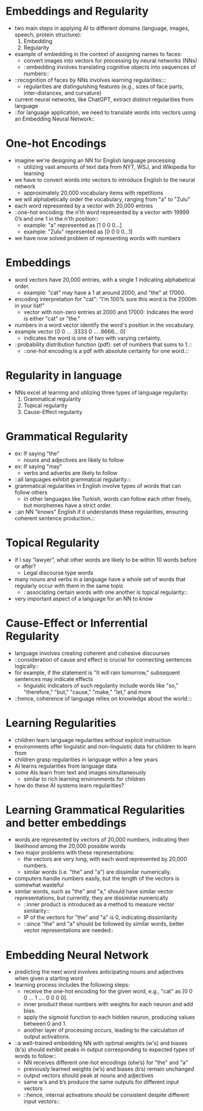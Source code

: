 # Embeddings and Regularity

- two main steps in applying AI to different domains (language, images, speech, protein structure):
   1. Embedding
   2. Regularity
- example of embedding in the context of assigning names to faces:
   - convert images into vectors for processing by neural networks (NNs)
   - ::embedding involves translating cognitive objects into sequences of numbers::
- ::recognition of faces by NNs involves learning regularities:::
   - regularities are distinguishing features (e.g., sizes of face parts, inter-distances, and curvature)
- current neural networks, like ChatGPT, extract distinct regularities from language
- ::for language application, we need to translate words into vectors using an Embedding Neural Network::

# One-hot Encodings

- imagine we're designing an NN for English language processing
   - utilizing vast amounts of text data from NYT, WSJ, and Wikipedia for learning
- we have to convert words into vectors to introduce English to the neural network
   - approximately 20,000 vocabulary items with repetitions
- we will alphabetically order the vocabulary, ranging from "a" to "Zulu"
- each word represented by a vector with 20,000 entries
- ::one-hot encoding: the n'th word represented by a vector with 19999 0’s and one 1 in the n'th position::
   - example: "a" represented as [1 0 0 0...]
   - example: "Zulu" represented as [0 0 0 0...1]
- we have now solved problem of representing words with numbers

# Embeddings

- word vectors have 20,000 entries, with a single 1 indicating alphabetical order.
   - example: "cat" may have a 1 at around 2000, and "the" at 17000.
- encoding interpretation for "cat": "I’m 100% sure this word is the 2000th in your list!"
   - vector with non-zero entries at 2000 and 17000: Indicates the word is either "cat" or "the."
- numbers in a word vector identify the word's position in the vocabulary.
- example vector [0 0 ... .3333 0 ... .6666... 0]
   - indicates the word is one of two with varying certainty.
- ::probability distribution function (pdf): set of numbers that sums to 1.::
   - ::one-hot encoding is a pdf with absolute certainty for one word.::

# Regularity in language

- NNs excel at learning and utilizing three types of language regularity:
   1. Grammatical regularity
   2. Topical regularity
   3. Cause-Effect regularity

# Grammatical Regularity

- ex: If saying "the"
   - nouns and adjectives are likely to follow
- ex: If saying "may"
   - verbs and adverbs are likely to follow
- ::all languages exhibit grammatical regularity.::
- grammatical regularities in English involve types of words that can follow others
   - in other languages like Turkish, words can follow each other freely, but morphemes have a strict order.
- ::an NN "knows" English if it understands these regularities, ensuring coherent sentence production.::

# Topical Regularity

- if I say “lawyer”, what other words are likely to be within 10 words before or after?
   - Legal discourse type words
- many nouns and verbs in a language have a whole set of words that regularly occur with them in the same topic
   - ::associating certain words with one another is topical regularity::
- very important aspect of a language for an NN to know

# Cause-Effect or Inferrential Regularity

- language involves creating coherent and cohesive discourses
- ::consideration of cause and effect is crucial for connecting sentences logically::
- for example, if the statement is "It will rain tomorrow," subsequent sentences may indicate effects
   - linguistic indicators of such regularity include words like "so," "therefore," "but," "cause," "make," "let," and more
- ::hence, coherence of language relies on knowledge about the world.::

# Learning Regularities

- children learn language regularities without explicit instruction
- environments offer linguistic and non-linguistic data for children to learn from
- children grasp regularities in language within a few years
- AI learns regularities from language data
- some AIs learn from text and images simultaneously
   - similar to rich learning environments for children
- how do these AI systems learn regularities?

# Learning Grammatical Regularities and better embeddings

- words are represented by vectors of 20,000 numbers, indicating their likelihood among the 20,000 possible words
- two major problems with these representations:
   - the vectors are very long, with each word represented by 20,000 numbers.
   - similar words (i.e. "the" and "a") are dissimilar numerically.
- computers handle numbers easily, but the length of the vectors is somewhat wasteful
- similar words, such as "the" and "a," should have similar vector representations, but currently, they are dissimilar numerically
   - ::inner product is introduced as a method to measure vector similarity::
   - IP of the vectors for "the" and "a" is 0, indicating dissimilarity
   - ::since "the" and "a" should be followed by similar words, better vector representations are needed::

# Embedding Neural Network

- predicting the next word involves anticipating nouns and adjectives when given a starting word
- learning process includes the following steps:
   - receive the one-hot encoding for the given word, e.g., "cat" as [0 0 0 ... 1 .... 0 0 0 0].
   - inner product these numbers with weights for each neuron and add bias.
   - apply the sigmoid function to each hidden neuron, producing values between 0 and 1.
   - another layer of processing occurs, leading to the calculation of output activations.
- ::a well-trained embedding NN with optimal weights (w's) and biases (b's) should exhibit peaks in output corresponding to expected types of words to follow::
   - NN receives different one-hot encodings (ohe’s) for "the" and "a"
   - previously learned weights (w’s) and biases (b’s) remain unchanged
   - output vectors should peak at nouns and adjectives
   - same w’s and b’s produce the same outputs for different input vectors
   - ::hence, internal activations should be consistent despite different input vectors::

